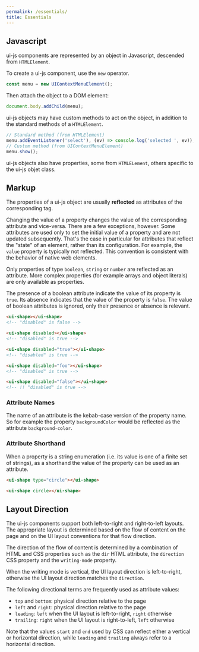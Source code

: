 ```yaml
---
permalink: /essentials/
title: Essentials
---
```


## Javascript

ui-js components are represented by an object in Javascript, descended
from `HTMLElement`.

To create a ui-js component, use the `new` operator.

```javascript
const menu = new UIContextMenuElement();
```

Then attach the object to a DOM element:

```javascript
document.body.addChild(menu);
```

ui-js objects may have custom methods to act on the object,
in addition to the standard methods of a `HTMLElement`.

```javascript
// Standard method (from HTMLElement)
menu.addEventListener('select'), (ev) => console.log('selected ', ev));
// Custom method (from UIContextMenuElement)
menu.show();
```

ui-js objects also have properties, some from `HTMLELement`, others
specific to the ui-js objet class.

## Markup

The properties of a ui-js object are usually **reflected** as attributes
of the corresponding tag.

Changing the value of a property changes the value of the corresponding
attribute and vice-versa. There are a few exceptions, however. Some
attributes are used only to set the initial value of a property and
are not updated subsequently. That's the case in particular for attributes
that reflect the "state" of an element, rather than its configuration.
For example, the `value` property is typically not reflected.
This convention is consistent with the behavior of native web elements.

Only properties of type `boolean`, `string` or `number` are reflected
as an attribute. More complex properties (for example arrays and object literals)
are only available as properties.

The presence of a boolean attribute indicate the value of its property
is `true`. Its absence indicates that the value of the property is `false`. The value of boolean attributes is ignored, only their
presence or absence is relevant.

```html
<ui-shape></ui-shape>
<!-- "disabled" is false -->

<ui-shape disabled></ui-shape>
<!-- "disabled" is true -->

<ui-shape disabled="true"></ui-shape>
<!-- "disabled" is true -->

<ui-shape disabled="foo"></ui-shape>
<!-- "disabled" is true -->

<ui-shape disabled="false"></ui-shape>
<!-- !! "disabled" is true -->
```

### Attribute Names

The name of an attribute is the kebab-case version of the property name.
So for example the property `backgroundColor` would be reflected as the attribute `background-color`.

### Attribute Shorthand

When a property is a string enumeration (i.e. its value is one of a
finite set of strings), as a shorthand the value of the property can
be used as an attribute.

```html
<ui-shape type="circle"></ui-shape>

<ui-shape circle></ui-shape>
```

## Layout Direction

The ui-js components support both left-to-right and right-to-left layouts.
The appropriate layout is determined based on the flow of content on the page
and on the UI layout conventions for that flow direction.

The direction of the flow of content is determined by a combination of
HTML and CSS properties such as the `dir` HTML attribute, the `direction`
CSS property and the `writing-mode` property.

When the writing mode is vertical, the UI layout direction is left-to-right,
otherwise the UI layout direction matches the `direction`.

The following directional terms are frequently used as attribute values:

-   `top` and `bottom`: physical direction relative to the page
-   `left` and `right`: physical direction relative to the page
-   `leading`: `left` when the UI layout is left-to-right, `right` otherwise
-   `trailing`: `right` when the UI layout is right-to-left, `left` otherwise

Note that the values `start` and `end` used by CSS can reflect either a
vertical or horizontal direction, while `leading` and `trailing` always
refer to a horizontal direction.
